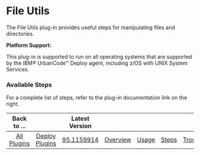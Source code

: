 
# File Utils

The File Utils plug-in provides useful steps for manipulating files and directories.

**Platform Support:**

This plug-in is supported to run on all operating systems that are supported by the IBM® UrbanCode™ Deploy agent, including z/OS with UNIX System Services.


### Available Steps

For a complete list of steps, refer to the plug-in documentation link on the right.



|          Back to ...          ||         Latest Version         ||||||
|:-----------------------------:|:------------------------------:| :---: | :---: | :---: | :---: | :---: | :---: |
| [All Plugins](../../index.md) | [Deploy Plugins](../README.md) |[95.1159914](https://raw.githubusercontent.com/UrbanCode/IBM-UCD-PLUGINS/main/files/FileUtils/ucd-FileUtils-95.1159914.zip)|[Overview](overview.md)|[Usage](usage.md)|[Steps](steps.md)|[Troubleshooting](troubleshooting.md)|[Downloads](downloads.md)|
